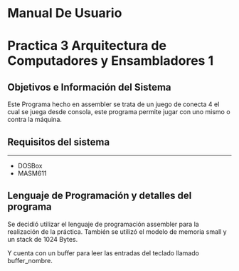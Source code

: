 # Manual De Usuario
# Practica 3 Arquitectura de Computadores y Ensambladores 1

## **Objetivos e Información del Sistema**

Este Programa hecho en assembler se trata de un juego de conecta 4 el cual se juega desde consola, este programa permite jugar con uno mismo o contra la máquina.


## Requisitos del sistema

------------
*  DOSBox
* MASM611

## Lenguaje de Programación y detalles del programa

Se decidió utilizar el lenguaje de programación assembler para la realización de la práctica. También se utilizó el modelo de memoria small y un stack de 1024 Bytes.

Y cuenta con un buffer para leer las entradas del teclado llamado buffer_nombre.
